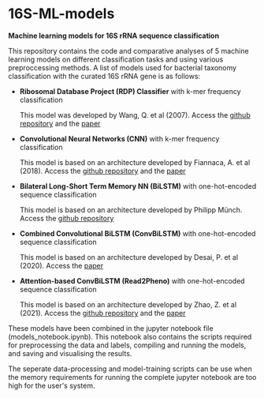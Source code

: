 # 16S-ML-models
**Machine learning models for 16S rRNA sequence classification**

This repository contains the code and comparative analyses of 5 machine learning models on different classification tasks and using various preproccessing methods. A list of models used for bacterial taxonomy classification with the curated 16S rRNA gene is as follows:
- **Ribosomal Database Project (RDP) Classifier** with k-mer frequency classification

    This model was developed by Wang, Q. et al (2007).
    Access the [github repository](https://github.com/rdpstaff/classifier 'RDP Classifier code') and the [paper](https://doi.org/10.1128/AEM.00062-07 'RDP Classifier paper')
    
- **Convolutional Neural Networks (CNN)** with k-mer frequency classification

    This model is based on an architecture developed by Fiannaca, A. et al (2018).
    Access the [github repository](https://github.com/IcarPA-TBlab/MetagenomicDC) and the [paper](https://bmcbioinformatics.biomedcentral.com/articles/10.1186/s12859-018-2182-6)
    
- **Bilateral Long-Short Term Memory NN (BiLSTM)** with one-hot-encoded sequence classification
    
    This model is based on an architecture developed by Philipp Münch.
    Access the [github repository](https://github.com/philippmuench/dna_lstm)
    
- **Combined Convolutional BiLSTM (ConvBiLSTM)** with one-hot-encoded sequence classification
    
    This model is based on an architecture developed by Desai, P. et al (2020). 
    Access the [paper](https://doi.org/10.1007/978-3-030-57821-3_25 'ConvBiLSTM paper')
    
- **Attention-based ConvBiLSTM (Read2Pheno)** with one-hot-encoded sequence classification
    
    This model is based on an architecture developed by Zhao, Z. et al (2021). 
    Access the [github repository](https://github.com/z2e2/seq2att 'Read2Pheno code') and the [paper](https://doi.org/10.1371/journal.pcbi.1009345 'Read2Pheno paper')


These models have been combined in the jupyter notebook file (models_notebook.ipynb). This notebook also contains the scripts required for preprocessing the data and labels, compiling and running the models, and saving and visualising the results.

The seperate data-processing and model-training scripts can be use when the memory requirements for running the complete jupyter notebook are too high for the user's system.
